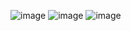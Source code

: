 ![image](https://github.com/user-attachments/assets/78817e49-13d4-462b-bf3a-7ddc9fa8f363)
![image](https://github.com/user-attachments/assets/72aede02-9667-4807-881a-c22bb1d86d3e)
![image](https://github.com/user-attachments/assets/9ca78e17-bbcf-4150-870b-9d862de458db)

